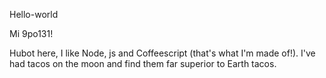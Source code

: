 Hello-world

Mi 9po131!

Hubot here, I like Node, js and Coffeescript (that's what I'm made of!).
I've had tacos on the moon and find them far superior to Earth tacos.
